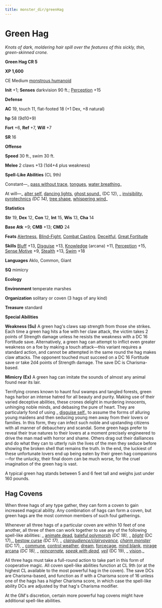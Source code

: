 ```yaml
---
title: monster_dir/greenHag
---
```

# Green Hag

_Knots of dark, moldering hair spill over the features of this sickly, thin, green-skinned crone._

**Green Hag CR 5**

**XP 1,600**

CE Medium [monstrous humanoid](creatureTypes#_monstrous-humanoid)

**Init** +1; **Senses** darkvision 90 ft.; [Perception](../skill_dir/perception#_perception) +15

**Defense**

**AC** 19, touch 11, flat-footed 18 (+1 Dex, +8 natural)

**hp** 58 (9d10+9)

**Fort** +6, **Ref** +7, **Will** +7

**SR** 16

**Offense**

**Speed** 30 ft., swim 30 ft.

**Melee** 2 claws +13 (1d4+4 plus weakness)

**Spell-Like Abilities** (CL 9th)

Constant—_ [pass without trace](../spell_dir/passWithoutTrace#_pass-without-trace), [tongues](../spell_dir/tongues#_tongues), [water breathing](../spell_dir/waterBreathing#_water-breathing)_

At will—_ [alter self](../spell_dir/alterSelf#_alter-self), [dancing lights](../spell_dir/dancingLights#_dancing-lights), [ghost sound](../spell_dir/ghostSound#_ghost-sound)_ (DC 12), _ [invisibility](../spell_dir/invisibility#_invisibility), [pyrotechnics](../spell_dir/pyrotechnics#_pyrotechnics) _(DC 14),_ [tree shape](../spell_dir/treeShape#_tree-shape), [whispering wind](../spell_dir/whisperingWind#_whispering-wind)_

**Statistics**

**Str** 19, **Dex** 12, **Con** 12, **Int** 15, **Wis** 13, **Cha** 14

**Base Atk** +9; **CMB** +13; **CMD** 24

**Feats** [Alertness](../feats#_alertness), [Blind-Fight](../feats#_blind-fight), [Combat Casting](../feats#_combat-casting), [Deceitful](../feats#_deceitful), [Great Fortitude](../feats#_great-fortitude)

**Skills** [Bluff](../skill_dir/bluff#_bluff) +13, [Disguise](../skill_dir/disguise#_disguise) +13, [Knowledge](../skill_dir/knowledge#_knowledge) (arcana) +11, [Perception](../skill_dir/perception#_perception) +15, [Sense Motive](../skill_dir/senseMotive#_sense-motive) +9, [Stealth](../skill_dir/stealth#_stealth) +13, [Swim](../skill_dir/swim#_swim) +18

**Languages** Aklo, Common, Giant

**SQ** mimicry

**Ecology**

**Environment** temperate marshes

**Organization** solitary or coven (3 hags of any kind)

**Treasure** standard

**Special Abilities**

**Weakness (Su)** A green hag's claws sap strength from those she strikes. Each time a green hag hits a foe with her claw attack, the victim takes 2 points of Strength damage unless he resists the weakness with a DC 16 Fortitude save. Alternatively, a green hag can attempt to inflict even greater weakness on a foe by making a touch attack—this variant requires a standard action, and cannot be attempted in the same round the hag makes claw attacks. The opponent touched must succeed on a DC 16 Fortitude save or take 2d4 points of Strength damage. The save DC is Charisma-based.

**Mimicry (Ex)** A green hag can imitate the sounds of almost any animal found near its lair.

Terrifying crones known to haunt foul swamps and tangled forests, green hags harbor an intense hatred for all beauty and purity. Making use of their varied deceptive abilities, these crones delight in murdering innocents, unhinging noble minds, and debasing the pure of heart. They are particularly fond of using _ [disguise self](../spell_dir/disguiseSelf#_disguise-self)_ to assume the forms of alluring young maidens and then seducing young men away from their lovers or families. In this form, they can infect such noble and upstanding citizens with all manner of debauchery and scandal. Some green hags prefer to reveal their true natures to their lovers at a moment precisely engineered to drive the man mad with horror and shame. Others drag out their dalliances and do what they can to utterly ruin the lives of the men they seduce before showing the broken shell that remains the truth. In the end, the luckiest of these unfortunate lovers end up being eaten by their green hag companions—for the unlucky, their final doom can be much worse, for the cruel imagination of the green hag is vast.

A typical green hag stands between 5 and 6 feet tall and weighs just under 160 pounds.

## Hag Covens

When three hags of any type gather, they can form a coven to gain increased magical ability. Any combination of hags can form a coven, but green hags are the most common members of such foul gatherings.

Whenever all three hags of a particular coven are within 10 feet of one another, all three of them can work together to use any of the following spell-like abilities: _ [animate dead](../spell_dir/animateDead#_animate-dead), [baleful polymorph](../spell_dir/balefulPolymorph#_baleful-polymorph) _(DC 18), _ [blight](../spell_dir/blight#_blight)_ (DC 17),_ [bestow curse](../spell_dir/bestowCurse#_bestow-curse) _(DC 17), _ [clairaudience/clairvoyance](../spell_dir/clairaudienceClairvoyance#_clairaudience-clairvoyance), [charm monster](../spell_dir/charmMonster#_charm-monster)_ (DC 17), _ [commune](../spell_dir/commune#_commune), [control weather](../spell_dir/controlWeather#_control-weather), [dream](../spell_dir/dream#_dream), [forcecage](../spell_dir/forcecage#_forcecage), [mind blank](../spell_dir/mindBlank#_mind-blank), [mirage arcana](../spell_dir/mirageArcana#_mirage-arcana) _(DC 18), _ [reincarnate](../spell_dir/reincarnate#_reincarnate), [speak with dead](../spell_dir/speakWithDead#_speak-with-dead), [veil](../spell_dir/veil#_veil)_ (DC 19), _ [vision](../spell_dir/vision#_vision)._

All three hags must take a full-round action to take part in this form of cooperative magic. All coven spell-like abilities function at CL 9th (or at the highest CL available to the most powerful hag in the coven). The save DCs are Charisma-based, and function as if with a Charisma score of 16 unless one of the hags has a higher Charisma score, in which case the spell-like ability DCs are adjusted by that hag's Charisma modifier.

At the GM's discretion, certain more powerful hag covens might have additional spell-like abilities.

